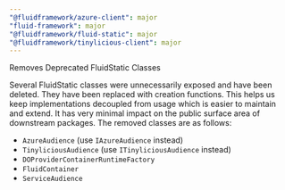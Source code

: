 ```yaml
---
"@fluidframework/azure-client": major
"fluid-framework": major
"@fluidframework/fluid-static": major
"@fluidframework/tinylicious-client": major
---
```


Removes Deprecated FluidStatic Classes

Several FluidStatic classes were unnecessarily exposed and have been deleted. They have been replaced with creation
functions. This helps us keep implementations decoupled from usage which is easier to maintain and extend. It has very
minimal impact on the public surface area of downstream packages. The removed classes are as follows:

-   `AzureAudience` (use `IAzureAudience` instead)
-   `TinyliciousAudience` (use `ITinyliciousAudience` instead)
-   `DOProviderContainerRuntimeFactory`
-   `FluidContainer`
-   `ServiceAudience`
